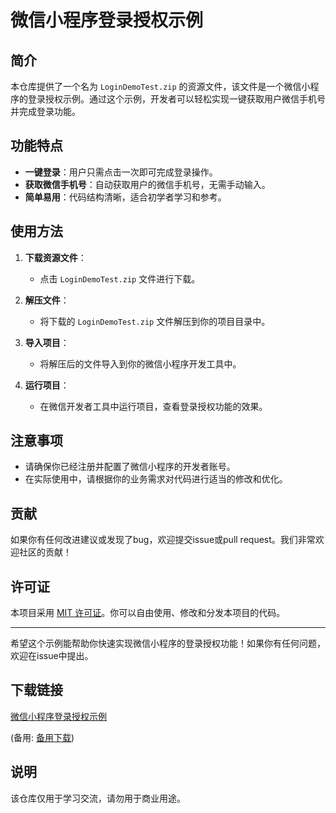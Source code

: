 # 微信小程序登录授权示例

## 简介

本仓库提供了一个名为 `LoginDemoTest.zip` 的资源文件，该文件是一个微信小程序的登录授权示例。通过这个示例，开发者可以轻松实现一键获取用户微信手机号并完成登录功能。

## 功能特点

- **一键登录**：用户只需点击一次即可完成登录操作。
- **获取微信手机号**：自动获取用户的微信手机号，无需手动输入。
- **简单易用**：代码结构清晰，适合初学者学习和参考。

## 使用方法

1. **下载资源文件**：
   - 点击 `LoginDemoTest.zip` 文件进行下载。

2. **解压文件**：
   - 将下载的 `LoginDemoTest.zip` 文件解压到你的项目目录中。

3. **导入项目**：
   - 将解压后的文件导入到你的微信小程序开发工具中。

4. **运行项目**：
   - 在微信开发者工具中运行项目，查看登录授权功能的效果。

## 注意事项

- 请确保你已经注册并配置了微信小程序的开发者账号。
- 在实际使用中，请根据你的业务需求对代码进行适当的修改和优化。

## 贡献

如果你有任何改进建议或发现了bug，欢迎提交issue或pull request。我们非常欢迎社区的贡献！

## 许可证

本项目采用 [MIT 许可证](LICENSE)。你可以自由使用、修改和分发本项目的代码。

---

希望这个示例能帮助你快速实现微信小程序的登录授权功能！如果你有任何问题，欢迎在issue中提出。

## 下载链接
[微信小程序登录授权示例](https://pan.quark.cn/s/6818ecd04177) 

(备用: [备用下载](https://pan.baidu.com/s/1wseMM9EfumEqn3Wr3O1Gzw?pwd=1234))

## 说明

该仓库仅用于学习交流，请勿用于商业用途。
